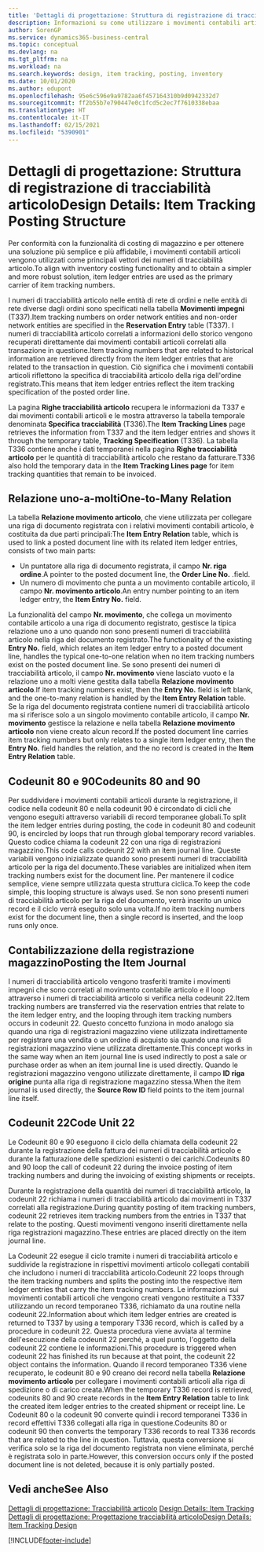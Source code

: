 ```yaml
---
title: 'Dettagli di progettazione: Struttura di registrazione di tracciabilità articolo | Microsoft Docs'
description: Informazioni su come utilizzare i movimenti contabili articoli come vettori principali dei numeri di tracciabilità articolo.
author: SorenGP
ms.service: dynamics365-business-central
ms.topic: conceptual
ms.devlang: na
ms.tgt_pltfrm: na
ms.workload: na
ms.search.keywords: design, item tracking, posting, inventory
ms.date: 10/01/2020
ms.author: edupont
ms.openlocfilehash: 95e6c596e9a9782aa6f457164310b9d0942332d7
ms.sourcegitcommit: ff2b55b7e790447e0c1fcd5c2ec7f7610338ebaa
ms.translationtype: HT
ms.contentlocale: it-IT
ms.lasthandoff: 02/15/2021
ms.locfileid: "5390901"
---
```

# <a name="design-details-item-tracking-posting-structure"></a><span data-ttu-id="f5ad1-103">Dettagli di progettazione: Struttura di registrazione di tracciabilità articolo</span><span class="sxs-lookup"><span data-stu-id="f5ad1-103">Design Details: Item Tracking Posting Structure</span></span>
<span data-ttu-id="f5ad1-104">Per conformità con la funzionalità di costing di magazzino e per ottenere una soluzione più semplice e più affidabile, i movimenti contabili articoli vengono utilizzati come principali vettori dei numeri di tracciabilità articolo.</span><span class="sxs-lookup"><span data-stu-id="f5ad1-104">To align with inventory costing functionality and to obtain a simpler and more robust solution, item ledger entries are used as the primary carrier of item tracking numbers.</span></span>  
  
<span data-ttu-id="f5ad1-105">I numeri di tracciabilità articolo nelle entità di rete di ordini e nelle entità di rete diverse dagli ordini sono specificati nella tabella **Movimenti impegni** (T337).</span><span class="sxs-lookup"><span data-stu-id="f5ad1-105">Item tracking numbers on order network entities and non-order network entities are specified in the **Reservation Entry** table (T337).</span></span> <span data-ttu-id="f5ad1-106">I numeri di tracciabilità articolo correlati a informazioni dello storico vengono recuperati direttamente dai movimenti contabili articoli correlati alla transazione in questione.</span><span class="sxs-lookup"><span data-stu-id="f5ad1-106">Item tracking numbers that are related to historical information are retrieved directly from the item ledger entries that are related to the transaction in question.</span></span> <span data-ttu-id="f5ad1-107">Ciò significa che i movimenti contabili articoli riflettono la specifica di tracciabilità articolo della riga dell'ordine registrato.</span><span class="sxs-lookup"><span data-stu-id="f5ad1-107">This means that item ledger entries reflect the item tracking specification of the posted order line.</span></span>  
  
<span data-ttu-id="f5ad1-108">La pagina **Righe tracciabilità articolo** recupera le informazioni da T337 e dai movimenti contabili articoli e le mostra attraverso la tabella temporale denominata **Specifica tracciabilità** (T336).</span><span class="sxs-lookup"><span data-stu-id="f5ad1-108">The **Item Tracking Lines** page retrieves the information from T337 and the item ledger entries and shows it through the temporary table, **Tracking Specification** (T336).</span></span> <span data-ttu-id="f5ad1-109">La tabella T336 contiene anche i dati temporanei nella pagina **Righe tracciabilità articolo** per le quantità di tracciabilità articolo che restano da fatturare.</span><span class="sxs-lookup"><span data-stu-id="f5ad1-109">T336 also hold the temporary data in the **Item Tracking Lines page** for item tracking quantities that remain to be invoiced.</span></span>  
  
## <a name="one-to-many-relation"></a><span data-ttu-id="f5ad1-110">Relazione uno-a-molti</span><span class="sxs-lookup"><span data-stu-id="f5ad1-110">One-to-Many Relation</span></span>  
<span data-ttu-id="f5ad1-111">La tabella **Relazione movimento articolo**, che viene utilizzata per collegare una riga di documento registrata con i relativi movimenti contabili articolo, è costituita da due parti principali:</span><span class="sxs-lookup"><span data-stu-id="f5ad1-111">The **Item Entry Relation** table, which is used to link a posted document line with its related item ledger entries, consists of two main parts:</span></span>  
  
* <span data-ttu-id="f5ad1-112">Un puntatore alla riga di documento registrata, il campo **Nr. riga ordine**.</span><span class="sxs-lookup"><span data-stu-id="f5ad1-112">A pointer to the posted document line, the **Order Line No.**</span></span> <span data-ttu-id="f5ad1-113">.</span><span class="sxs-lookup"><span data-stu-id="f5ad1-113">field.</span></span>  
* <span data-ttu-id="f5ad1-114">Un numero di movimento che punta a un movimento contabile articolo, il campo **Nr. movimento articolo**.</span><span class="sxs-lookup"><span data-stu-id="f5ad1-114">An entry number pointing to an item ledger entry, the **Item Entry No.** field.</span></span>  
  
<span data-ttu-id="f5ad1-115">La funzionalità del campo **Nr. movimento**, che collega un movimento contabile articolo a una riga di documento registrato, gestisce la tipica relazione uno a uno quando non sono presenti numeri di tracciabilità articolo nella riga del documento registrato.</span><span class="sxs-lookup"><span data-stu-id="f5ad1-115">The functionality of the existing **Entry No.** field, which relates an item ledger entry to a posted document line, handles the typical one-to-one relation when no item tracking numbers exist on the posted document line.</span></span> <span data-ttu-id="f5ad1-116">Se sono presenti dei numeri di tracciabilità articolo, il campo **Nr. movimento** viene lasciato vuoto e la relazione uno a molti viene gestita dalla tabella **Relazione movimento articolo**.</span><span class="sxs-lookup"><span data-stu-id="f5ad1-116">If item tracking numbers exist, then the **Entry No.** field is left blank, and the one-to-many relation is handled by the **Item Entry Relation** table.</span></span> <span data-ttu-id="f5ad1-117">Se la riga del documento registrata contiene numeri di tracciabilità articolo ma si riferisce solo a un singolo movimento contabile articolo, il campo **Nr. movimento** gestisce la relazione e nella tabella **Relazione movimento articolo** non viene creato alcun record.</span><span class="sxs-lookup"><span data-stu-id="f5ad1-117">If the posted document line carries item tracking numbers but only relates to a single item ledger entry, then the **Entry No.** field handles the relation, and the no record is created in the **Item Entry Relation** table.</span></span>  
  
## <a name="codeunits-80-and-90"></a><span data-ttu-id="f5ad1-118">Codeunit 80 e 90</span><span class="sxs-lookup"><span data-stu-id="f5ad1-118">Codeunits 80 and 90</span></span>  
<span data-ttu-id="f5ad1-119">Per suddividere i movimenti contabili articoli durante la registrazione, il codice nella codeunit 80 e nella codeunit 90 è circondato di cicli che vengono eseguiti attraverso variabili di record temporanee globali.</span><span class="sxs-lookup"><span data-stu-id="f5ad1-119">To split the item ledger entries during posting, the code in codeunit 80 and codeunit 90, is encircled by loops that run through global temporary record variables.</span></span> <span data-ttu-id="f5ad1-120">Questo codice chiama la codeunit 22 con una riga di registrazioni magazzino.</span><span class="sxs-lookup"><span data-stu-id="f5ad1-120">This code calls codeunit 22 with an item journal line.</span></span> <span data-ttu-id="f5ad1-121">Queste variabili vengono inizializzate quando sono presenti numeri di tracciabilità articolo per la riga del documento.</span><span class="sxs-lookup"><span data-stu-id="f5ad1-121">These variables are initialized when item tracking numbers exist for the document line.</span></span> <span data-ttu-id="f5ad1-122">Per mantenere il codice semplice, viene sempre utilizzata questa struttura ciclica.</span><span class="sxs-lookup"><span data-stu-id="f5ad1-122">To keep the code simple, this looping structure is always used.</span></span> <span data-ttu-id="f5ad1-123">Se non sono presenti numeri di tracciabilità articolo per la riga del documento, verrà inserito un unico record e il ciclo verrà eseguito solo una volta.</span><span class="sxs-lookup"><span data-stu-id="f5ad1-123">If no item tracking numbers exist for the document line, then a single record is inserted, and the loop runs only once.</span></span>  
  
## <a name="posting-the-item-journal"></a><span data-ttu-id="f5ad1-124">Contabilizzazione della registrazione magazzino</span><span class="sxs-lookup"><span data-stu-id="f5ad1-124">Posting the Item Journal</span></span>  
<span data-ttu-id="f5ad1-125">I numeri di tracciabilità articolo vengono trasferiti tramite i movimenti impegni che sono correlati al movimento contabile articolo e il loop attraverso i numeri di tracciabilità articolo si verifica nella codeunit 22.</span><span class="sxs-lookup"><span data-stu-id="f5ad1-125">Item tracking numbers are transferred via the reservation entries that relate to the item ledger entry, and the looping through item tracking numbers occurs in codeunit 22.</span></span> <span data-ttu-id="f5ad1-126">Questo concetto funziona in modo analogo sia quando una riga di registrazioni magazzino viene utilizzata indirettamente per registrare una vendita o un ordine di acquisto sia quando una riga di registrazioni magazzino viene utilizzata direttamente.</span><span class="sxs-lookup"><span data-stu-id="f5ad1-126">This concept works in the same way when an item journal line is used indirectly to post a sale or purchase order as when an item journal line is used directly.</span></span> <span data-ttu-id="f5ad1-127">Quando le registrazioni magazzino vengono utilizzate direttamente, il campo **ID riga origine** punta alla riga di registrazione magazzino stessa.</span><span class="sxs-lookup"><span data-stu-id="f5ad1-127">When the item journal is used directly, the **Source Row ID** field points to the item journal line itself.</span></span>  
  
## <a name="code-unit-22"></a><span data-ttu-id="f5ad1-128">Codeunit 22</span><span class="sxs-lookup"><span data-stu-id="f5ad1-128">Code Unit 22</span></span>  
<span data-ttu-id="f5ad1-129">Le Codeunit 80 e 90 eseguono il ciclo della chiamata della codeunit 22 durante la registrazione della fattura dei numeri di tracciabilità articolo e durante la fatturazione delle spedizioni esistenti o dei carichi.</span><span class="sxs-lookup"><span data-stu-id="f5ad1-129">Codeunits 80 and 90 loop the call of codeunit 22 during the invoice posting of item tracking numbers and during the invoicing of existing shipments or receipts.</span></span>  
  
<span data-ttu-id="f5ad1-130">Durante la registrazione della quantità dei numeri di tracciabilità articolo, la codeunit 22 richiama i numeri di tracciabilità articolo dai movimenti in T337 correlati alla registrazione.</span><span class="sxs-lookup"><span data-stu-id="f5ad1-130">During quantity posting of item tracking numbers, codeunit 22 retrieves item tracking numbers from the entries in T337 that relate to the posting.</span></span> <span data-ttu-id="f5ad1-131">Questi movimenti vengono inseriti direttamente nella riga registrazioni magazzino.</span><span class="sxs-lookup"><span data-stu-id="f5ad1-131">These entries are placed directly on the item journal line.</span></span>  
  
<span data-ttu-id="f5ad1-132">La Codeunit 22 esegue il ciclo tramite i numeri di tracciabilità articolo e suddivide la registrazione in rispettivi movimenti articolo collegati contabili che includono i numeri di tracciabilità articolo.</span><span class="sxs-lookup"><span data-stu-id="f5ad1-132">Codeunit 22 loops through the item tracking numbers and splits the posting into the respective item ledger entries that carry the item tracking numbers.</span></span> <span data-ttu-id="f5ad1-133">Le informazioni sui movimenti contabili articoli che vengono creati vengono restituite a T337 utilizzando un record temporaneo T336, richiamato da una routine nella codeunit 22.</span><span class="sxs-lookup"><span data-stu-id="f5ad1-133">Information about which item ledger entries are created is returned to T337 by using a temporary T336 record, which is called by a procedure in codeunit 22.</span></span> <span data-ttu-id="f5ad1-134">Questa procedura viene avviata al termine dell'esecuzione della codeunit 22 perché, a quel punto, l'oggetto della codeunit 22 contiene le informazioni.</span><span class="sxs-lookup"><span data-stu-id="f5ad1-134">This procedure is triggered when codeunit 22 has finished its run because at that point, the codeunit 22 object contains the information.</span></span> <span data-ttu-id="f5ad1-135">Quando il record temporaneo T336 viene recuperato, le codeunit 80 e 90 creano dei record nella tabella **Relazione movimento articolo** per collegare i movimenti contabili articoli alla riga di spedizione o di carico creata.</span><span class="sxs-lookup"><span data-stu-id="f5ad1-135">When the temporary T336 record is retrieved, codeunits 80 and 90 create records in the **Item Entry Relation** table to link the created item ledger entries to the created shipment or receipt line.</span></span> <span data-ttu-id="f5ad1-136">Le Codeunit 80 o la codeunit 90 converte quindi i record temporanei T336 in record effettivi T336 collegati alla riga in questione.</span><span class="sxs-lookup"><span data-stu-id="f5ad1-136">Codeunits 80 or codeunit 90 then converts the temporary T336 records to real T336 records that are related to the line in question.</span></span> <span data-ttu-id="f5ad1-137">Tuttavia, questa conversione si verifica solo se la riga del documento registrata non viene eliminata, perché è registrata solo in parte.</span><span class="sxs-lookup"><span data-stu-id="f5ad1-137">However, this conversion occurs only if the posted document line is not deleted, because it is only partially posted.</span></span>  
  
## <a name="see-also"></a><span data-ttu-id="f5ad1-138">Vedi anche</span><span class="sxs-lookup"><span data-stu-id="f5ad1-138">See Also</span></span>  
<span data-ttu-id="f5ad1-139">[Dettagli di progettazione: Tracciabilità articolo](design-details-item-tracking.md) </span><span class="sxs-lookup"><span data-stu-id="f5ad1-139">[Design Details: Item Tracking](design-details-item-tracking.md) </span></span>  
[<span data-ttu-id="f5ad1-140">Dettagli di progettazione: Progettazione tracciabilità articolo</span><span class="sxs-lookup"><span data-stu-id="f5ad1-140">Design Details: Item Tracking Design</span></span>](design-details-item-tracking-design.md)

[!INCLUDE[footer-include](includes/footer-banner.md)]